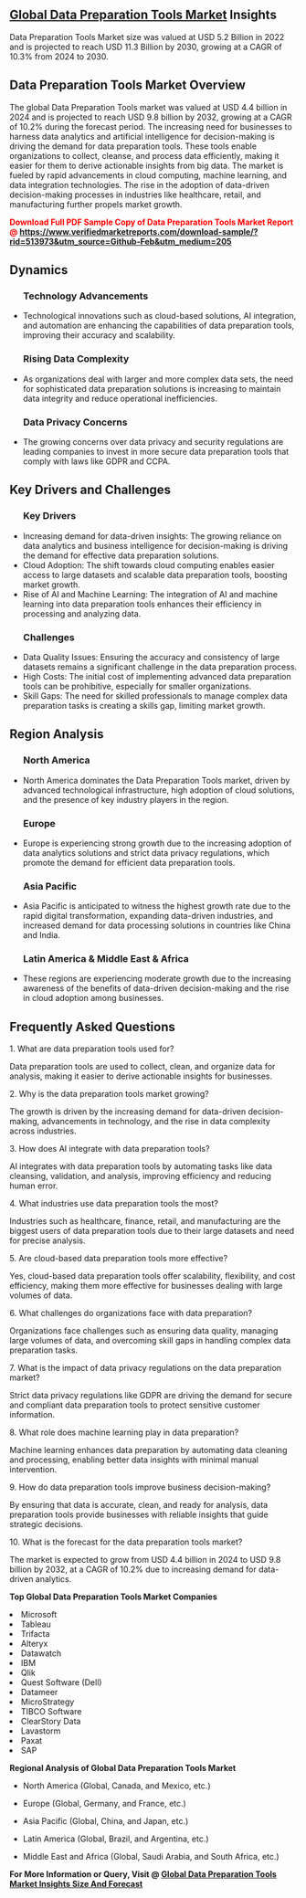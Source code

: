 <h2><a href="https://www.verifiedmarketreports.com/download-sample/?rid=513973&amp;utm_source=Github&amp;utm_medium=205" target="_blank">Global Data Preparation Tools Market</a> Insights</h2><p>Data Preparation Tools Market size was valued at USD 5.2 Billion in 2022 and is projected to reach USD 11.3 Billion by 2030, growing at a CAGR of 10.3% from 2024 to 2030.</p><p> <h2>Data Preparation Tools Market Overview</h2> <p>The global Data Preparation Tools market was valued at USD 4.4 billion in 2024 and is projected to reach USD 9.8 billion by 2032, growing at a CAGR of 10.2% during the forecast period. The increasing need for businesses to harness data analytics and artificial intelligence for decision-making is driving the demand for data preparation tools. These tools enable organizations to collect, cleanse, and process data efficiently, making it easier for them to derive actionable insights from big data. The market is fueled by rapid advancements in cloud computing, machine learning, and data integration technologies. The rise in the adoption of data-driven decision-making processes in industries like healthcare, retail, and manufacturing further propels market growth.</p> <p><strong><p><span class=""><span style="color: #ff0000;"><strong>Download Full PDF Sample Copy of Data Preparation Tools Market Report</strong> @ </span><a href="https://www.verifiedmarketreports.com/download-sample/?rid=513973&amp;utm_source=Github-Feb&amp;utm_medium=205" target="_blank">https://www.verifiedmarketreports.com/download-sample/?rid=513973&amp;utm_source=Github-Feb&amp;utm_medium=205</a></span></p></strong></p> <h2>Dynamics</h2> <ul> <h3>Technology Advancements</h3> <li>Technological innovations such as cloud-based solutions, AI integration, and automation are enhancing the capabilities of data preparation tools, improving their accuracy and scalability.</li> <h3>Rising Data Complexity</h3> <li>As organizations deal with larger and more complex data sets, the need for sophisticated data preparation solutions is increasing to maintain data integrity and reduce operational inefficiencies.</li> <h3>Data Privacy Concerns</h3> <li>The growing concerns over data privacy and security regulations are leading companies to invest in more secure data preparation tools that comply with laws like GDPR and CCPA.</li> </ul> <h2>Key Drivers and Challenges</h2> <ul> <h3>Key Drivers</h3> <li>Increasing demand for data-driven insights: The growing reliance on data analytics and business intelligence for decision-making is driving the demand for effective data preparation solutions.</li> <li>Cloud Adoption: The shift towards cloud computing enables easier access to large datasets and scalable data preparation tools, boosting market growth.</li> <li>Rise of AI and Machine Learning: The integration of AI and machine learning into data preparation tools enhances their efficiency in processing and analyzing data.</li> <h3>Challenges</h3> <li>Data Quality Issues: Ensuring the accuracy and consistency of large datasets remains a significant challenge in the data preparation process.</li> <li>High Costs: The initial cost of implementing advanced data preparation tools can be prohibitive, especially for smaller organizations.</li> <li>Skill Gaps: The need for skilled professionals to manage complex data preparation tasks is creating a skills gap, limiting market growth.</li> </ul> <h2>Region Analysis</h2> <ul> <h3>North America</h3> <li>North America dominates the Data Preparation Tools market, driven by advanced technological infrastructure, high adoption of cloud solutions, and the presence of key industry players in the region.</li> <h3>Europe</h3> <li>Europe is experiencing strong growth due to the increasing adoption of data analytics solutions and strict data privacy regulations, which promote the demand for efficient data preparation tools.</li> <h3>Asia Pacific</h3> <li>Asia Pacific is anticipated to witness the highest growth rate due to the rapid digital transformation, expanding data-driven industries, and increased demand for data processing solutions in countries like China and India.</li> <h3>Latin America & Middle East & Africa</h3> <li>These regions are experiencing moderate growth due to the increasing awareness of the benefits of data-driven decision-making and the rise in cloud adoption among businesses.</li> </ul> <h2>Frequently Asked Questions</h2> <p>1. What are data preparation tools used for?</p> <p>Data preparation tools are used to collect, clean, and organize data for analysis, making it easier to derive actionable insights for businesses.</p> <p>2. Why is the data preparation tools market growing?</p> <p>The growth is driven by the increasing demand for data-driven decision-making, advancements in technology, and the rise in data complexity across industries.</p> <p>3. How does AI integrate with data preparation tools?</p> <p>AI integrates with data preparation tools by automating tasks like data cleansing, validation, and analysis, improving efficiency and reducing human error.</p> <p>4. What industries use data preparation tools the most?</p> <p>Industries such as healthcare, finance, retail, and manufacturing are the biggest users of data preparation tools due to their large datasets and need for precise analysis.</p> <p>5. Are cloud-based data preparation tools more effective?</p> <p>Yes, cloud-based data preparation tools offer scalability, flexibility, and cost efficiency, making them more effective for businesses dealing with large volumes of data.</p> <p>6. What challenges do organizations face with data preparation?</p> <p>Organizations face challenges such as ensuring data quality, managing large volumes of data, and overcoming skill gaps in handling complex data preparation tasks.</p> <p>7. What is the impact of data privacy regulations on the data preparation market?</p> <p>Strict data privacy regulations like GDPR are driving the demand for secure and compliant data preparation tools to protect sensitive customer information.</p> <p>8. What role does machine learning play in data preparation?</p> <p>Machine learning enhances data preparation by automating data cleaning and processing, enabling better data insights with minimal manual intervention.</p> <p>9. How do data preparation tools improve business decision-making?</p> <p>By ensuring that data is accurate, clean, and ready for analysis, data preparation tools provide businesses with reliable insights that guide strategic decisions.</p> <p>10. What is the forecast for the data preparation tools market?</p> <p>The market is expected to grow from USD 4.4 billion in 2024 to USD 9.8 billion by 2032, at a CAGR of 10.2% due to increasing demand for data-driven analytics.</p> </p><p><strong>Top Global Data Preparation Tools Market Companies</strong></p><div data-test-id=""><p><li>Microsoft</li><li> Tableau</li><li> Trifacta</li><li> Alteryx</li><li> Datawatch</li><li> IBM</li><li> Qlik</li><li> Quest Software (Dell)</li><li> Datameer</li><li> MicroStrategy</li><li> TIBCO Software</li><li> ClearStory Data</li><li> Lavastorm</li><li> Paxat</li><li> SAP</li></p><div><strong>Regional Analysis of&nbsp;Global Data Preparation Tools Market</strong></div><ul><li dir="ltr"><p dir="ltr">North America&nbsp;(Global, Canada, and Mexico, etc.)</p></li><li dir="ltr"><p dir="ltr">Europe (Global, Germany, and France, etc.)</p></li><li dir="ltr"><p dir="ltr">Asia Pacific&nbsp;(Global, China, and Japan, etc.)</p></li><li dir="ltr"><p dir="ltr">Latin America&nbsp;(Global, Brazil, and Argentina, etc.)</p></li><li dir="ltr">Middle East and Africa&nbsp;(Global, Saudi Arabia, and South Africa, etc.)</li></ul><p><strong>For More Information or Query, Visit @&nbsp;</strong><strong><a href="https://www.verifiedmarketreports.com/product/data-preparation-tools-market-size-and-forecast/?utm_source=Github&amp;utm_medium=205" target="_blank">Global Data Preparation Tools Market Insights Size And Forecast</a></strong></p></div>
